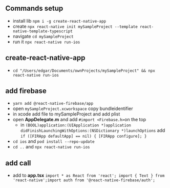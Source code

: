 ## Commands setup

- install lib `npm i -g create-react-native-app`
- create `npx react-native init mySampleProject --template react-native-template-typescript`
- navigate `cd mySampleProject`
- run it `npx react-native run-ios`

## create-react-native-app

- `cd "/Users/edgar/Documents/ownProjects/mySampleProject" && npx react-native run-ios`

## add firebase

- `yarn add @react-native-firebase/app`
- open `mySampleProject.xcworkspace` copy bundleidentifier
- in xcode add file to mySampleProject and add plist
- open **AppDelegate.m** and add `#import <Firebase.h>`on the top
  - in `(BOOL)application:(UIApplication *)application didFinishLaunchingWithOptions:(NSDictionary *)launchOptions` add `if ([FIRApp defaultApp] == nil) { [FIRApp configure]; }`
- `cd ios` and `pod install --repo-update`
- `cd ..` and `npx react-native run-ios`

## add call

- add to **app.tsx** `import * as React from 'react'; import { Text } from 'react-native';import auth from '@react-native-firebase/auth'; `
